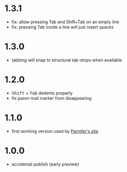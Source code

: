 # 1.3.1

- fix: allow pressing Tab and Shift+Tab on an empty line
- fix: pressing Tab inside a line will just insert spaces

# 1.3.0

- tabbing will snap to structural tab-stops when available

# 1.2.0

- <kbd>Shift</kbd> + <kbd>Tab</kbd> dedents properly
- fix paren-trail marker from disappearing

# 1.1.0

- first working version used by [Parinfer's site]

[Parinfer's site]:http://shaunlebron.github.io/parinfer/

# 1.0.0

- accidental publish (early preview)
